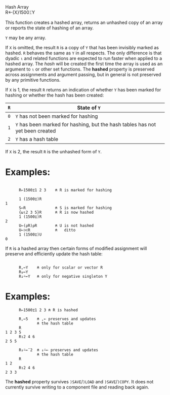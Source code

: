 <div class="heading">
  <div class="name">Hash Array</div>
  <div class="command">R←{X}1500⌶Y</div>
</div>

This function creates a hashed array, returns an unhashed copy of an array or reports the state of hashing of an array.

`Y` may be any array.

If `X` is omitted, the result `R` is a copy of `Y` that has been invisibly marked as hashed. `R` behaves the same as `Y` in all respects. The only difference is that dyadic `⍳` and related functions are expected to run faster when applied to a hashed array. The *hash* will be created the first time the array is used as an argument to `⍳` or other set functions. The **hashed** property is preserved across assignments and argument passing, but in general is not preserved by any primitive functions.

If `X` is 1, the result `R` returns an indication of whether `Y` has been marked for hashing or whether the hash has been created:

| `R` | State of `Y` |
| --- | --- |
| `0` | `Y` has not been marked for hashing |
| `1` | `Y` has been marked for hashing, but the hash tables has not yet been created |
| `2` | `Y` has a hash table |

If `X` is 2, the result `R` is the unhashed form of `Y`.

# Examples:
```apl

      R←1500⌶1 2 3    ⍝ R is marked for hashing

      1 (1500⌶)R
1
      S←R             ⍝ S is marked for hashing
      {⍵⍳2 3 5}R      ⍝ R is now hashed
      1 (1500⌶)R
2
      U←(⍴R)⍴R        ⍝ U is not hashed
      U←⊃⊂R           ⍝   ditto
      1 (1500⌶)U
0
```

If `R` is a hashed array then certain forms of modified assignment will preserve and efficiently update the hash table:
```apl

      R,←Y    ⍝ only for scalar or vector R
      R⍪←Y
      R↓⍨←Y   ⍝ only for negative singleton Y
```

# Examples:
```apl
      R←1500⌶1 2 3 ⍝ R is hashed

      R,←5    ⍝ ,← preserves and updates
              ⍝ the hash table
      R
1 2 3 5
      R⍳2 4 6
2 5 5

      R↓⍨←¯2  ⍝ ↓⍨← preserves and updates
              ⍝ the hash table
      R
1 2
      R⍳2 4 6
2 3 3
```

The **hashed** property survives `)SAVE`/`)LOAD` and `)SAVE`/`)COPY`. It does not currently survive writing to a component file and reading back again.

